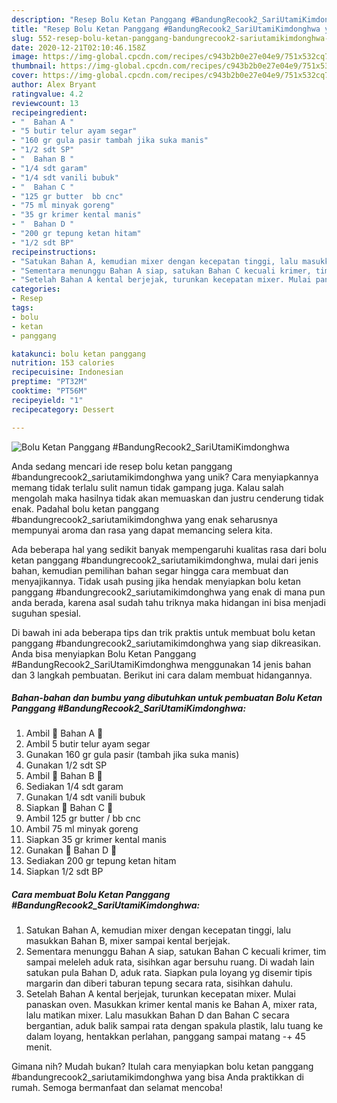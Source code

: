 ```yaml
---
description: "Resep Bolu Ketan Panggang #BandungRecook2_SariUtamiKimdonghwa yang Bisa Manjain Lidah"
title: "Resep Bolu Ketan Panggang #BandungRecook2_SariUtamiKimdonghwa yang Bisa Manjain Lidah"
slug: 552-resep-bolu-ketan-panggang-bandungrecook2-sariutamikimdonghwa-yang-bisa-manjain-lidah
date: 2020-12-21T02:10:46.158Z
image: https://img-global.cpcdn.com/recipes/c943b2b0e27e04e9/751x532cq70/bolu-ketan-panggang-bandungrecook2_sariutamikimdonghwa-foto-resep-utama.jpg
thumbnail: https://img-global.cpcdn.com/recipes/c943b2b0e27e04e9/751x532cq70/bolu-ketan-panggang-bandungrecook2_sariutamikimdonghwa-foto-resep-utama.jpg
cover: https://img-global.cpcdn.com/recipes/c943b2b0e27e04e9/751x532cq70/bolu-ketan-panggang-bandungrecook2_sariutamikimdonghwa-foto-resep-utama.jpg
author: Alex Bryant
ratingvalue: 4.2
reviewcount: 13
recipeingredient:
- "  Bahan A "
- "5 butir telur ayam segar"
- "160 gr gula pasir tambah jika suka manis"
- "1/2 sdt SP"
- "  Bahan B "
- "1/4 sdt garam"
- "1/4 sdt vanili bubuk"
- "  Bahan C "
- "125 gr butter  bb cnc"
- "75 ml minyak goreng"
- "35 gr krimer kental manis"
- "  Bahan D "
- "200 gr tepung ketan hitam"
- "1/2 sdt BP"
recipeinstructions:
- "Satukan Bahan A, kemudian mixer dengan kecepatan tinggi, lalu masukkan Bahan B, mixer sampai kental berjejak."
- "Sementara menunggu Bahan A siap, satukan Bahan C kecuali krimer, tim sampai meleleh aduk rata, sisihkan agar bersuhu ruang. Di wadah lain satukan pula Bahan D, aduk rata. Siapkan pula loyang yg disemir tipis margarin dan diberi taburan tepung secara rata, sisihkan dahulu."
- "Setelah Bahan A kental berjejak, turunkan kecepatan mixer. Mulai panaskan oven. Masukkan krimer kental manis ke Bahan A, mixer rata, lalu matikan mixer. Lalu masukkan Bahan D dan Bahan C secara bergantian, aduk balik sampai rata dengan spakula plastik, lalu tuang ke dalam loyang, hentakkan perlahan, panggang sampai matang -+ 45 menit."
categories:
- Resep
tags:
- bolu
- ketan
- panggang

katakunci: bolu ketan panggang 
nutrition: 153 calories
recipecuisine: Indonesian
preptime: "PT32M"
cooktime: "PT56M"
recipeyield: "1"
recipecategory: Dessert

---
```



![Bolu Ketan Panggang #BandungRecook2_SariUtamiKimdonghwa](https://img-global.cpcdn.com/recipes/c943b2b0e27e04e9/751x532cq70/bolu-ketan-panggang-bandungrecook2_sariutamikimdonghwa-foto-resep-utama.jpg)

Anda sedang mencari ide resep bolu ketan panggang #bandungrecook2_sariutamikimdonghwa yang unik? Cara menyiapkannya memang tidak terlalu sulit namun tidak gampang juga. Kalau salah mengolah maka hasilnya tidak akan memuaskan dan justru cenderung tidak enak. Padahal bolu ketan panggang #bandungrecook2_sariutamikimdonghwa yang enak seharusnya mempunyai aroma dan rasa yang dapat memancing selera kita.



Ada beberapa hal yang sedikit banyak mempengaruhi kualitas rasa dari bolu ketan panggang #bandungrecook2_sariutamikimdonghwa, mulai dari jenis bahan, kemudian pemilihan bahan segar hingga cara membuat dan menyajikannya. Tidak usah pusing jika hendak menyiapkan bolu ketan panggang #bandungrecook2_sariutamikimdonghwa yang enak di mana pun anda berada, karena asal sudah tahu triknya maka hidangan ini bisa menjadi suguhan spesial.


Di bawah ini ada beberapa tips dan trik praktis untuk membuat bolu ketan panggang #bandungrecook2_sariutamikimdonghwa yang siap dikreasikan. Anda bisa menyiapkan Bolu Ketan Panggang #BandungRecook2_SariUtamiKimdonghwa menggunakan 14 jenis bahan dan 3 langkah pembuatan. Berikut ini cara dalam membuat hidangannya.

<!--inarticleads1-->

##### Bahan-bahan dan bumbu yang dibutuhkan untuk pembuatan Bolu Ketan Panggang #BandungRecook2_SariUtamiKimdonghwa:

1. Ambil  💞 Bahan A 💞
1. Ambil 5 butir telur ayam segar
1. Gunakan 160 gr gula pasir (tambah jika suka manis)
1. Gunakan 1/2 sdt SP
1. Ambil  💞 Bahan B 💞
1. Sediakan 1/4 sdt garam
1. Gunakan 1/4 sdt vanili bubuk
1. Siapkan  💞 Bahan C 💞
1. Ambil 125 gr butter / bb cnc
1. Ambil 75 ml minyak goreng
1. Siapkan 35 gr krimer kental manis
1. Gunakan  💞 Bahan D 💞
1. Sediakan 200 gr tepung ketan hitam
1. Siapkan 1/2 sdt BP




<!--inarticleads2-->

##### Cara membuat Bolu Ketan Panggang #BandungRecook2_SariUtamiKimdonghwa:

1. Satukan Bahan A, kemudian mixer dengan kecepatan tinggi, lalu masukkan Bahan B, mixer sampai kental berjejak.
1. Sementara menunggu Bahan A siap, satukan Bahan C kecuali krimer, tim sampai meleleh aduk rata, sisihkan agar bersuhu ruang. Di wadah lain satukan pula Bahan D, aduk rata. Siapkan pula loyang yg disemir tipis margarin dan diberi taburan tepung secara rata, sisihkan dahulu.
1. Setelah Bahan A kental berjejak, turunkan kecepatan mixer. Mulai panaskan oven. Masukkan krimer kental manis ke Bahan A, mixer rata, lalu matikan mixer. Lalu masukkan Bahan D dan Bahan C secara bergantian, aduk balik sampai rata dengan spakula plastik, lalu tuang ke dalam loyang, hentakkan perlahan, panggang sampai matang -+ 45 menit.




Gimana nih? Mudah bukan? Itulah cara menyiapkan bolu ketan panggang #bandungrecook2_sariutamikimdonghwa yang bisa Anda praktikkan di rumah. Semoga bermanfaat dan selamat mencoba!
